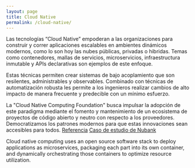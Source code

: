 ```yaml
---
layout: page
title: Cloud Native
permalink: /cloud-native/
---
```


Las tecnologías “Cloud Native” empoderan a las organizaciones para construir y correr aplicaciones escalables en ambientes dinámicos modernos, como lo son hoy las nubes públicas, privadas o hibridas. Temas como contenedores, mallas de servicios, microservicios, infraestructura inmutable y APIs declarativas son ejemplos de este enfoque.

Estas técnicas permiten crear sistemas de bajo acoplamiento que son resilentes, administrables y observables. Combinado con técnicas de automatización robusta les permite a los ingenieros realizar cambios de alto impacto de manera frecuente y predecible con un mínimo esfuerzo.

La "Cloud Native Computing Foundation" busca impulsar la adopción de este paradigma mediante el fomento y mantenimiento de un ecosistema de proyectos de código abierto y neutro con respecto a los proveedores. Democratizamos los patrones modernos para que estas innovaciones sean accesibles para todos.
[Referencia](https://github.com/cncf/toc/blob/main/DEFINITION.md#español)
[Caso de estudio de Nubank](https://www.cncf.io/case-studies/nubank/)

Cloud native computing uses an open source software stack to deploy applications as microservices, packaging each part into its own container, and dynamically orchestrating those containers to optimize resource utilization.

